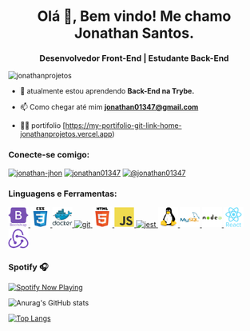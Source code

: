 <h1 align="center">Olá 👋, Bem vindo! Me chamo Jonathan Santos.</h1>
<h3 align="center">Desenvolvedor Front-End | Estudante Back-End</h3>

<p align="left"> <img src="https://komarev.com/ghpvc/?username=jonathanprojetos&label=Profile%20views&color=0e75b6&style=flat" alt="jonathanprojetos" /> </p>

- 🌱 
atualmente estou aprendendo **Back-End na Trybe.**

- 📫 Como chegar até mim **jonathan01347@gmail.com**

- 👨‍💻 portifolio [https://my-portifolio-git-link-home-jonathanprojetos.vercel.app)

<h3 align="left">Conecte-se comigo:</h3>
<p align="left">
<a href="https://linkedin.com/in/jonathan-jhon" target="blank"><img align="center" src="https://raw.githubusercontent.com/rahuldkjain/github-profile-readme-generator/master/src/images/icons/Social/linked-in-alt.svg" alt="jonathan-jhon" height="30" width="40" /></a>
<a href="https://codesandbox.com/jonathan01347" target="blank"><img align="center" src="https://raw.githubusercontent.com/rahuldkjain/github-profile-readme-generator/master/src/images/icons/Social/codesandbox.svg" alt="jonathan01347" height="30" width="40" /></a>
<a href="https://www.hackerrank.com/@jonathan01347" target="blank"><img align="center" src="https://raw.githubusercontent.com/rahuldkjain/github-profile-readme-generator/master/src/images/icons/Social/hackerrank.svg" alt="@jonathan01347" height="30" width="40" /></a>
</p>

<h3 align="left">Linguagens e Ferramentas:</h3>
<p align="left"> <a href="https://getbootstrap.com" target="_blank" rel="noreferrer"> <img src="https://raw.githubusercontent.com/devicons/devicon/master/icons/bootstrap/bootstrap-plain-wordmark.svg" alt="bootstrap" width="40" height="40"/> </a> <a href="https://www.w3schools.com/css/" target="_blank" rel="noreferrer"> <img src="https://raw.githubusercontent.com/devicons/devicon/master/icons/css3/css3-original-wordmark.svg" alt="css3" width="40" height="40"/> </a> <a href="https://www.docker.com/" target="_blank" rel="noreferrer"> <img src="https://raw.githubusercontent.com/devicons/devicon/master/icons/docker/docker-original-wordmark.svg" alt="docker" width="40" height="40"/> </a> <a href="https://git-scm.com/" target="_blank" rel="noreferrer"> <img src="https://www.vectorlogo.zone/logos/git-scm/git-scm-icon.svg" alt="git" width="40" height="40"/> </a> <a href="https://www.w3.org/html/" target="_blank" rel="noreferrer"> <img src="https://raw.githubusercontent.com/devicons/devicon/master/icons/html5/html5-original-wordmark.svg" alt="html5" width="40" height="40"/> </a> <a href="https://developer.mozilla.org/en-US/docs/Web/JavaScript" target="_blank" rel="noreferrer"> <img src="https://raw.githubusercontent.com/devicons/devicon/master/icons/javascript/javascript-original.svg" alt="javascript" width="40" height="40"/> </a> <a href="https://jestjs.io" target="_blank" rel="noreferrer"> <img src="https://www.vectorlogo.zone/logos/jestjsio/jestjsio-icon.svg" alt="jest" width="40" height="40"/> </a> <a href="https://www.linux.org/" target="_blank" rel="noreferrer"> <img src="https://raw.githubusercontent.com/devicons/devicon/master/icons/linux/linux-original.svg" alt="linux" width="40" height="40"/> </a> <a href="https://www.mysql.com/" target="_blank" rel="noreferrer"> <img src="https://raw.githubusercontent.com/devicons/devicon/master/icons/mysql/mysql-original-wordmark.svg" alt="mysql" width="40" height="40"/> </a> <a href="https://nodejs.org" target="_blank" rel="noreferrer"> <img src="https://raw.githubusercontent.com/devicons/devicon/master/icons/nodejs/nodejs-original-wordmark.svg" alt="nodejs" width="40" height="40"/> </a> <a href="https://reactjs.org/" target="_blank" rel="noreferrer"> <img src="https://raw.githubusercontent.com/devicons/devicon/master/icons/react/react-original-wordmark.svg" alt="react" width="40" height="40"/> </a> <a href="https://redux.js.org" target="_blank" rel="noreferrer"> <img src="https://raw.githubusercontent.com/devicons/devicon/master/icons/redux/redux-original.svg" alt="redux" width="40" height="40"/> </a> </p>

### Spotify 🎧

[<img src="https://novatorem-quhjkrawu-jonathanprojetos.vercel.app/api/spotify" alt="Spotify Now Playing" width="350" />](https://open.spotify.com/user/my3i7tuyhop50yksv3d78qrhe)

![Anurag's GitHub stats](https://github-readme-stats.vercel.app/api?username=jonathanprojetos&show_icons=true&theme=radical)

[![Top Langs](https://github-readme-stats.vercel.app/api/top-langs/?username=jonathanprojetos&langs_count=8&show_icons=true&theme=radical)](https://github.com/anuraghazra/github-readme-stats)
